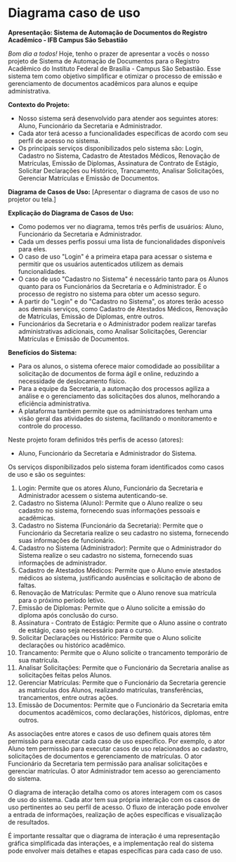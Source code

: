 # Diagrama caso de uso
**Apresentação: Sistema de Automação de Documentos do Registro Acadêmico - IFB Campus São Sebastião**

*Bom dia a todos!*
Hoje, tenho o prazer de apresentar a vocês o nosso projeto de Sistema de Automação de Documentos para o Registro Acadêmico do Instituto Federal de Brasília - Campus São Sebastião. Esse sistema tem como objetivo simplificar e otimizar o processo de emissão e gerenciamento de documentos acadêmicos para alunos e equipe administrativa.

**Contexto do Projeto:**
- Nosso sistema será desenvolvido para atender aos seguintes atores: Aluno, Funcionário da Secretaria e Administrador.
- Cada ator terá acesso a funcionalidades específicas de acordo com seu perfil de acesso no sistema.
- Os principais serviços disponibilizados pelo sistema são: Login, Cadastro no Sistema, Cadastro de Atestados Médicos, Renovação de Matrículas, Emissão de Diplomas, Assinatura de Contrato de Estágio, Solicitar Declarações ou Histórico, Trancamento, Analisar Solicitações, Gerenciar Matrículas e Emissão de Documentos.

**Diagrama de Casos de Uso:**
[Apresentar o diagrama de casos de uso no projetor ou tela.]

**Explicação do Diagrama de Casos de Uso:**
- Como podemos ver no diagrama, temos três perfis de usuários: Aluno, Funcionário da Secretaria e Administrador.
- Cada um desses perfis possui uma lista de funcionalidades disponíveis para eles.
- O caso de uso "Login" é a primeira etapa para acessar o sistema e permitir que os usuários autenticados utilizem as demais funcionalidades.
- O caso de uso "Cadastro no Sistema" é necessário tanto para os Alunos quanto para os Funcionários da Secretaria e o Administrador. É o processo de registro no sistema para obter um acesso seguro.
- A partir do "Login" e do "Cadastro no Sistema", os atores terão acesso aos demais serviços, como Cadastro de Atestados Médicos, Renovação de Matrículas, Emissão de Diplomas, entre outros.
- Funcionários da Secretaria e o Administrador podem realizar tarefas administrativas adicionais, como Analisar Solicitações, Gerenciar Matrículas e Emissão de Documentos.

**Benefícios do Sistema:**
- Para os alunos, o sistema oferece maior comodidade ao possibilitar a solicitação de documentos de forma ágil e online, reduzindo a necessidade de deslocamento físico.
- Para a equipe da Secretaria, a automação dos processos agiliza a análise e o gerenciamento das solicitações dos alunos, melhorando a eficiência administrativa.
- A plataforma também permite que os administradores tenham uma visão geral das atividades do sistema, facilitando o monitoramento e controle do processo.
  

Neste projeto foram definidos três perfis de acesso (atores): 

* Aluno, Funcionário da Secretaria e Administrador do Sistema.


Os serviços disponibilizados pelo sistema foram identificados como casos de uso e são os seguintes:

1. Login: Permite que os atores Aluno, Funcionário da Secretaria e Administrador acessem o sistema autenticando-se.
2. Cadastro no Sistema (Aluno): Permite que o Aluno realize o seu cadastro no sistema, fornecendo suas informações pessoais e acadêmicas.
3. Cadastro no Sistema (Funcionário da Secretaria): Permite que o Funcionário da Secretaria realize o seu cadastro no sistema, fornecendo suas informações de funcionário.
4. Cadastro no Sistema (Administrador): Permite que o Administrador do Sistema realize o seu cadastro no sistema, fornecendo suas informações de administrador.
5. Cadastro de Atestados Médicos: Permite que o Aluno envie atestados médicos ao sistema, justificando ausências e solicitação de abono de faltas.
6. Renovação de Matrículas: Permite que o Aluno renove sua matrícula para o próximo período letivo.
7. Emissão de Diplomas: Permite que o Aluno solicite a emissão do diploma após conclusão do curso.
8. Assinatura - Contrato de Estágio: Permite que o Aluno assine o contrato de estágio, caso seja necessário para o curso.
9. Solicitar Declarações ou Histórico: Permite que o Aluno solicite declarações ou histórico acadêmico.
10. Trancamento: Permite que o Aluno solicite o trancamento temporário de sua matrícula.
11. Analisar Solicitações: Permite que o Funcionário da Secretaria analise as solicitações feitas pelos Alunos.
12. Gerenciar Matrículas: Permite que o Funcionário da Secretaria gerencie as matrículas dos Alunos, realizando matrículas, transferências, trancamentos, entre outras ações.
13. Emissão de Documentos: Permite que o Funcionário da Secretaria emita documentos acadêmicos, como declarações, históricos, diplomas, entre outros.

As associações entre atores e casos de uso definem quais atores têm permissão para executar cada caso de uso específico. Por exemplo, o ator Aluno tem permissão para executar casos de uso relacionados ao cadastro, solicitações de documentos e gerenciamento de matrículas. O ator Funcionário da Secretaria tem permissão para analisar solicitações e gerenciar matrículas. O ator Administrador tem acesso ao gerenciamento do sistema.

O diagrama de interação detalha como os atores interagem com os casos de uso do sistema. Cada ator tem sua própria interação com os casos de uso pertinentes ao seu perfil de acesso. O fluxo de interação pode envolver a entrada de informações, realização de ações específicas e visualização de resultados.

É importante ressaltar que o diagrama de interação é uma representação gráfica simplificada das interações, e a implementação real do sistema pode envolver mais detalhes e etapas específicas para cada caso de uso.

